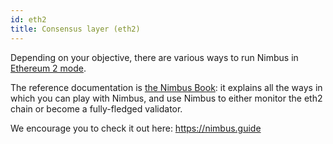 ```yaml
---
id: eth2
title: Consensus layer (eth2)
---
```


Depending on your objective, there are various ways to run Nimbus in [Ethereum 2 mode](https://github.com/status-im/nimbus-eth2).

The reference documentation is [the Nimbus Book](https://nimbus.guide): it explains all the ways in which you can play with Nimbus, and use Nimbus to either monitor the eth2 chain or become a fully-fledged validator.

We encourage you to check it out here: https://nimbus.guide





